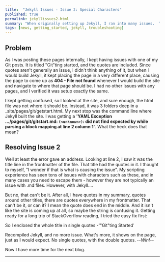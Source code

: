 ```yaml
---
title:  "Jekyll Issues - Issue 2: Special Characters"
published: true
permalink: jekyllissues2.html
summary: "When originally setting up Jekyll, I ran into many issues.  These issues broke my will and I looked around at other solutions.  Hugo, in particular, was one I looked at because others I knew, in particular [@arielsanchezmor](https://twitter.com/arielsanchezmor) used Hugo successfully to create his site and keep things rolling. After learning how he worked with Hugo, I started looking at themes for ANY static site generator that fit my needs the way I want it to work.  I happened on the Jekyll Document theme and ended up coming back to Jekyll.  This blog post is a list of issues I overcame and/or realized after returning to Jekyll and learning the real ins and outs of how I use it."
tags: [news, getting_started, jekyll, troubleshooting]
---
```


## Problem ##

As I was posting these pages internally, I kept having issues with one of my Git posts.  It is titled "Git"ting started, and the quotes are included.  Since quotes aren't generally an issue, I didn't think anything of it, but when I would build Jekyll, it kept placing the page in a very different place, causing the page to come up as **404 - File not found** whenever I would build the site and navigate to where that page should be.  I had no other issues with any pages, and I verified it was setup exactly the same.

I kept getting confused, so I looked at the site, and sure enough, the html file was not where it should be.  Instead, it was 3 folders deep in a _site/pages/git/getstart.html. My next stop was the command line where Jekyll built the site.  I was getting a **'YAML Exception .../pages/git/gitstart.md: `(<unknown>)`: did not find expected ky while parsing a block mapping at line 2 column 1'**.  What the heck does that mean?

## Resolving Issue 2 ##

Well at least the error gave an address.  Looking at line 2, I saw it was the title line in the frontmatter of the file.  That title had the quotes in it.  I thought to myself, "I wonder if that is what is causing the issue".  My scripting experience has seen tons of issues with characters such as these, and in many cases you need to escape them - however they are not typically an issue with .md files.  However, with Jekyll....

But no, that can't be it.  After all, I have quotes in my summary, quotes around other titles, there are quotes everywhere in my frontmatter.  That can't be it, or can it?  I mean the quote does end in the middle.  And it isn't like the site is coming up at all, so maybe the string is confusing it.  Getting ready for a long trip of StackOverflow reading, I tried the easy fix first:

So I enclosed the whole title in single quotes -'"Git"ting Started'

Recompiled Jekyll, and no more issue.  What's more, it shows on the page, just as I would expect.  No single quotes, with the double quotes.   --*Win!*--

Now I have more time for the next blog.

---